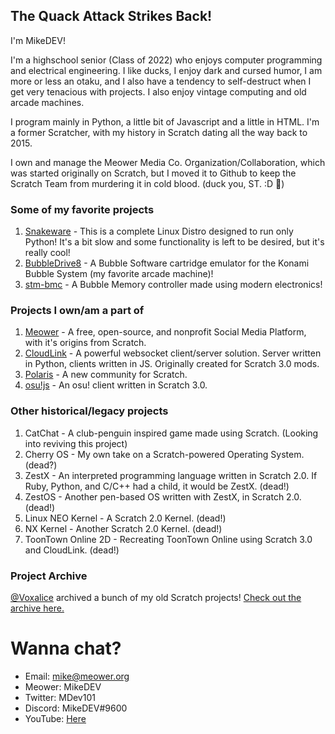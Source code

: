 ## The Quack Attack Strikes Back!

I'm MikeDEV!

I'm a highschool senior (Class of 2022) who enjoys computer programming and electrical engineering. I like ducks, I enjoy dark and cursed humor, I am more or less an otaku, and I also have a tendency to self-destruct when I get very tenacious with projects. I also enjoy vintage computing and old arcade machines.

I program mainly in Python, a little bit of Javascript and a little in HTML. I'm a former Scratcher, with my history in Scratch dating all the way back to 2015.

I own and manage the Meower Media Co. Organization/Collaboration, which was started originally on Scratch, but I moved it to Github to keep the Scratch Team from murdering it in cold blood. (duck you, ST. :D 🖕)

### Some of my favorite projects
1. [Snakeware](https://github.com/joshiemoore/snakeware) - This is a complete Linux Distro designed to run only Python! It's a bit slow and some functionality is left to be desired, but it's really cool!
2. [BubbleDrive8](https://github.com/ika-musume/BubbleDrive8) - A Bubble Software cartridge emulator for the Konami Bubble System (my favorite arcade machine)!
3. [stm-bmc](https://github.com/evilwombat/stm-bmc) - A Bubble Memory controller made using modern electronics!

### Projects I own/am a part of
1. [Meower](https://github.com/meower-media-co/) - A free, open-source, and nonprofit Social Media Platform, with it's origins from Scratch.
2. [CloudLink](https://github.com/MikeDev101/cloudlink) - A powerful websocket client/server solution. Server written in Python, clients written in JS. Originally created for Scratch 3.0 mods.
3. [Polaris](https://github.com/JTechnologies/Polaris) - A new community for Scratch.
4. [osu!js](https://github.com/TheEggo58/osujs-master) - An osu! client written in Scratch 3.0.

### Other historical/legacy projects
1. CatChat - A club-penguin inspired game made using Scratch. (Looking into reviving this project)
2. Cherry OS - My own take on a Scratch-powered Operating System. (dead?)
3. ZestX - An interpreted programming language written in Scratch 2.0. If Ruby, Python, and C/C++ had a child, it would be ZestX. (dead!)
4. ZestOS - Another pen-based OS written with ZestX, in Scratch 2.0. (dead!)
5. Linux NEO Kernel - A Scratch 2.0 Kernel. (dead!)
6. NX Kernel - Another Scratch 2.0 Kernel. (dead!)
7. ToonTown Online 2D - Recreating ToonTown Online using Scratch 3.0 and CloudLink. (dead!)

### Project Archive
[@Voxalice](https://github.com/Voxalice/) archived a bunch of my old Scratch projects! [Check out the archive here.](https://github.com/Voxalice/MikeDEV-Archive/tree/main)

# Wanna chat?
* Email: mike@meower.org
* Meower: MikeDEV
* Twitter: MDev101
* Discord: MikeDEV#9600
* YouTube: [Here](https://www.youtube.com/channel/UC7Na210SbmZamLPz4RMZTRg)
